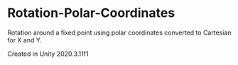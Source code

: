 # Rotation-Polar-Coordinates
 Rotation around a fixed point using polar coordinates converted to Cartesian for X and Y.
 
 Created in Unity 2020.3.11f1
